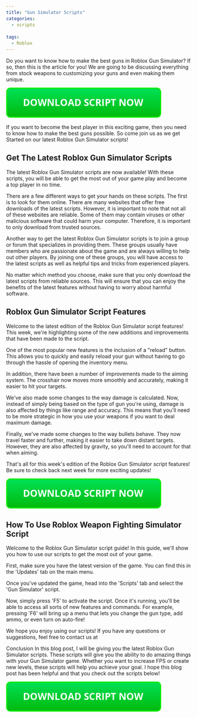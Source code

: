 ```yaml
---
title: "Gun Simulator Scripts"
categories:
  - scripts
  
tags:
  - Roblox
---
```


Do you want to know how to make the best guns in Roblox Gun Simulator? If so, then this is the article for you! We are going to be discussing everything from stock weapons to customizing your guns and even making them unique.

[![script button](https://github.com/robloxpaste/robloxpaste.github.io/blob/main/script_button.png?raw=true)](https://rbxpaste.com/latest-script)


If you want to become the best player in this exciting game, then you need to know how to make the best guns possible. So come join us as we get Started on our latest Roblox Gun Simulator scripts!

## Get The Latest Roblox Gun Simulator Scripts

The latest Roblox Gun Simulator scripts are now available! With these scripts, you will be able to get the most out of your game play and become a top player in no time.

There are a few different ways to get your hands on these scripts. The first is to look for them online. There are many websites that offer free downloads of the latest scripts. However, it is important to note that not all of these websites are reliable. Some of them may contain viruses or other malicious software that could harm your computer. Therefore, it is important to only download from trusted sources.

Another way to get the latest Roblox Gun Simulator scripts is to join a group or forum that specializes in providing them. These groups usually have members who are passionate about the game and are always willing to help out other players. By joining one of these groups, you will have access to the latest scripts as well as helpful tips and tricks from experienced players.

No matter which method you choose, make sure that you only download the latest scripts from reliable sources. This will ensure that you can enjoy the benefits of the latest features without having to worry about harmful software.

## Roblox Gun Simulator Script Features

Welcome to the latest edition of the Roblox Gun Simulator script features! This week, we're highlighting some of the new additions and improvements that have been made to the script.

One of the most popular new features is the inclusion of a "reload" button. This allows you to quickly and easily reload your gun without having to go through the hassle of opening the inventory menu.

In addition, there have been a number of improvements made to the aiming system. The crosshair now moves more smoothly and accurately, making it easier to hit your targets.

We've also made some changes to the way damage is calculated. Now, instead of simply being based on the type of gun you're using, damage is also affected by things like range and accuracy. This means that you'll need to be more strategic in how you use your weapons if you want to deal maximum damage.

Finally, we've made some changes to the way bullets behave. They now travel faster and further, making it easier to take down distant targets. However, they are also affected by gravity, so you'll need to account for that when aiming.

That's all for this week's edition of the Roblox Gun Simulator script features! Be sure to check back next week for more exciting updates!

[![script button](https://github.com/robloxpaste/robloxpaste.github.io/blob/main/script_button.png?raw=true)](https://rbxpaste.com/latest-script)

## How To Use Roblox Weapon Fighting Simulator Script

Welcome to the Roblox Gun Simulator script guide! In this guide, we'll show you how to use our scripts to get the most out of your game.

First, make sure you have the latest version of the game. You can find this in the 'Updates' tab on the main menu.

Once you've updated the game, head into the 'Scripts' tab and select the 'Gun Simulator' script.

Now, simply press 'F5' to activate the script. Once it's running, you'll be able to access all sorts of new features and commands. For example, pressing 'F6' will bring up a menu that lets you change the gun type, add ammo, or even turn on auto-fire!

We hope you enjoy using our scripts! If you have any questions or suggestions, feel free to contact us at 

Conclusion
In this blog post, I will be giving you the latest Roblox Gun Simulator scripts. These scripts will give you the ability to do amazing things with your Gun Simulator game. Whether you want to increase FPS or create new levels, these scripts will help you achieve your goal. I hope this blog post has been helpful and that you check out the scripts below!

[![script button](https://github.com/robloxpaste/robloxpaste.github.io/blob/main/script_button.png?raw=true)](https://rbxpaste.com/latest-script)